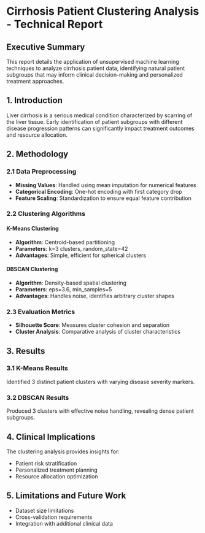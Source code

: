 # Cirrhosis Patient Clustering Analysis - Technical Report

## Executive Summary
This report details the application of unsupervised machine learning techniques to analyze cirrhosis patient data, identifying natural patient subgroups that may inform clinical decision-making and personalized treatment approaches.

## 1. Introduction
Liver cirrhosis is a serious medical condition characterized by scarring of the liver tissue. Early identification of patient subgroups with different disease progression patterns can significantly impact treatment outcomes and resource allocation.

## 2. Methodology

### 2.1 Data Preprocessing
- **Missing Values**: Handled using mean imputation for numerical features
- **Categorical Encoding**: One-hot encoding with first category drop
- **Feature Scaling**: Standardization to ensure equal feature contribution

### 2.2 Clustering Algorithms

#### K-Means Clustering
- **Algorithm**: Centroid-based partitioning
- **Parameters**: k=3 clusters, random_state=42
- **Advantages**: Simple, efficient for spherical clusters

#### DBSCAN Clustering
- **Algorithm**: Density-based spatial clustering
- **Parameters**: eps=3.6, min_samples=5
- **Advantages**: Handles noise, identifies arbitrary cluster shapes

### 2.3 Evaluation Metrics
- **Silhouette Score**: Measures cluster cohesion and separation
- **Cluster Analysis**: Comparative analysis of cluster characteristics

## 3. Results

### 3.1 K-Means Results
Identified 3 distinct patient clusters with varying disease severity markers.

### 3.2 DBSCAN Results
Produced 3 clusters with effective noise handling, revealing dense patient subgroups.

## 4. Clinical Implications
The clustering analysis provides insights for:
- Patient risk stratification
- Personalized treatment planning
- Resource allocation optimization

## 5. Limitations and Future Work
- Dataset size limitations
- Cross-validation requirements
- Integration with additional clinical data
